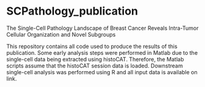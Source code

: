 # SCPathology_publication
The Single-Cell Pathology Landscape of Breast Cancer Reveals Intra-Tumor Cellular Organization and Novel Subgroups

This repository contains all code used to produce the results of this publication. Some early analysis steps were performed in Matlab due to the single-cell data being extracted using histoCAT. Therefore, the Matlab scripts assume that the histoCAT session data is loaded. Downstream single-cell analysis was performed using R and all input data is available on link.
